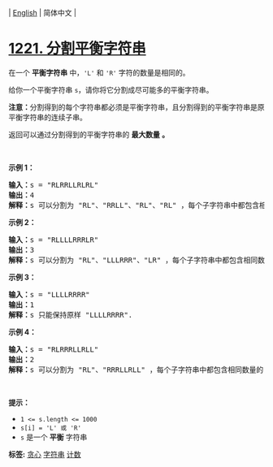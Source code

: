 | [English](README_EN.md) | 简体中文 |

# [1221. 分割平衡字符串](https://leetcode-cn.com/problems/split-a-string-in-balanced-strings)
<p>在一个 <strong>平衡字符串</strong> 中，<code>'L'</code> 和 <code>'R'</code> 字符的数量是相同的。</p>

<p>给你一个平衡字符串&nbsp;<code>s</code>，请你将它分割成尽可能多的平衡字符串。</p>

<p><strong>注意：</strong>分割得到的每个字符串都必须是平衡字符串，且分割得到的平衡字符串是原平衡字符串的连续子串。</p>

<p>返回可以通过分割得到的平衡字符串的 <strong>最大数量</strong> <strong>。</strong></p>

<p>&nbsp;</p>

<p><strong>示例 1：</strong></p>

<pre>
<strong>输入：</strong>s = "RLRRLLRLRL"
<strong>输出：</strong>4
<strong>解释：</strong>s 可以分割为 "RL"、"RRLL"、"RL"、"RL" ，每个子字符串中都包含相同数量的 'L' 和 'R' 。
</pre>

<p><strong>示例 2：</strong></p>

<pre>
<strong>输入：</strong>s = "RLLLLRRRLR"
<strong>输出：</strong>3
<strong>解释：</strong>s 可以分割为 "RL"、"LLLRRR"、"LR" ，每个子字符串中都包含相同数量的 'L' 和 'R' 。
</pre>

<p><strong>示例 3：</strong></p>

<pre>
<strong>输入：</strong>s = "LLLLRRRR"
<strong>输出：</strong>1
<strong>解释：</strong>s 只能保持原样 "LLLLRRRR".
</pre>

<p><strong>示例 4：</strong></p>

<pre>
<strong>输入：</strong>s = "RLRRRLLRLL"
<strong>输出：</strong>2
<strong>解释：</strong>s 可以分割为 "RL"、"RRRLLRLL" ，每个子字符串中都包含相同数量的 'L' 和 'R' 。
</pre>

<p>&nbsp;</p>

<p><strong>提示：</strong></p>

<ul>
	<li><code>1 &lt;= s.length &lt;= 1000</code></li>
	<li><code>s[i] = 'L' 或 'R'</code></li>
	<li><code>s</code> 是一个 <strong>平衡</strong> 字符串</li>
</ul>

**标签:**  [贪心](https://leetcode-cn.com/tag/greedy) [字符串](https://leetcode-cn.com/tag/string) [计数](https://leetcode-cn.com/tag/counting) 